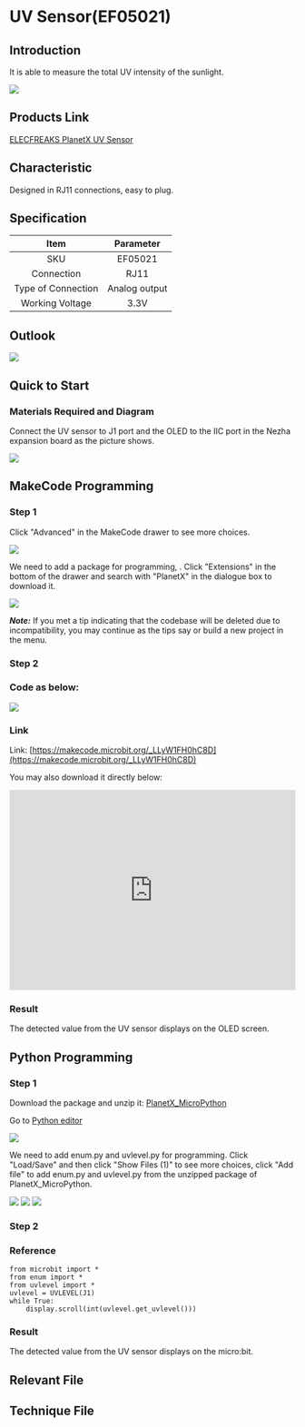 # UV Sensor(EF05021)

## Introduction

It is able to measure the total UV intensity of the sunlight.

![](./images/05021_01.png)
## Products Link

[ELECFREAKS PlanetX UV Sensor](https://shop.elecfreaks.com/products/elecfreaks-planetx-uv-sensor?_pos=1&_sid=6c1c12d81&_ss=r)

## Characteristic


 Designed in RJ11 connections, easy to plug.

## Specification


Item | Parameter 
:-: | :-: 
SKU|EF05021
Connection|RJ11
Type of Connection|Analog output
Working Voltage|3.3V


## Outlook



![](./images/05021_02.png)


## Quick to Start


### Materials Required and Diagram

 Connect the UV sensor to J1 port and the OLED to the IIC port in the Nezha expansion board as the picture shows.


![](./images/05021_03.png)

## MakeCode Programming


### Step 1

Click "Advanced" in the MakeCode drawer to see more choices.

![](./images/05001_04.png)

We need to add a package for programming, . Click "Extensions" in the bottom of the drawer and search with "PlanetX" in the dialogue box to download it. 

![](./images/05001_05.png)

***Note:*** If you met a tip indicating that the codebase will be deleted due to incompatibility, you may continue as the tips say or build a new project in the menu. 

### Step 2

### Code as below:

![](./images/05021_06.png)


### Link
Link: [https://makecode.microbit.org/_LLyW1FH0hC8D](https://makecode.microbit.org/_LLyW1FH0hC8D)

You may also download it directly below: 

<div style="position:relative;height:0;padding-bottom:70%;overflow:hidden;"><iframe style="position:absolute;top:0;left:0;width:100%;height:100%;" src="https://makecode.microbit.org/#pub:_LLyW1FH0hC8D" frameborder="0" sandbox="allow-popups allow-forms allow-scripts allow-same-origin"></iframe></div>  


### Result
 The detected value from the UV sensor displays on the OLED screen. 

## Python Programming 


### Step 1

Download the package and unzip it: [PlanetX_MicroPython](https://github.com/lionyhw/PlanetX_MicroPython/archive/master.zip)

Go to  [Python editor](https://python.microbit.org/v/2.0)

![](./images/05001_07.png)

We need to add enum.py and uvlevel.py for programming. Click "Load/Save" and then click "Show Files (1)" to see more choices, click "Add file" to add enum.py and uvlevel.py from the unzipped package of PlanetX_MicroPython. 

![](./images/05001_08.png)
![](./images/05001_09.png)
![](./images/05021_10.png)

### Step 2

### Reference

```
from microbit import *
from enum import *
from uvlevel import *
uvlevel = UVLEVEL(J1)
while True:
    display.scroll(int(uvlevel.get_uvlevel()))
```


### Result
 The detected value from the UV sensor displays on the micro:bit. 

## Relevant File


## Technique File


